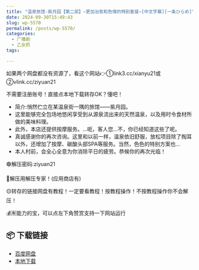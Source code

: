 ```yaml
---
title: "温泉旅馆·紫月园【第二部】~更加治愈和色情的特别套餐~[中文字幕][一条ひらめ]"
date: 2024-09-30T15:49:43
slug: wp-5570
permalink: /posts/wp-5570/
categories:
  - 广播剧
  - 乙女抓
tags:

---
```


如果两个网盘都没有资源了，看这个网站👉①link3.cc/xianyu21或②vlink.cc/ziyuan21

不需要注册账号！直接点本地下载转存OK？懂吧！

*   简介:悄然伫立在某温泉街一隅的旅馆——紫月园。
*   这里能够完全包场地悠闲享受到从源泉流出来的天然温泉，以及用时令食材所做的美味料理。
*   此外，本店还提供按摩服务。…呃，客人您…不，你已经知道这些了呢。
*   真诚感谢你的再次咨询。这里和以前一样，温泉依旧舒服，放松项目除了掏耳以外，还增加了按摩、碳酸头部SPA等服务。当然，色色的特别方案也…
*   本人村前，会全心全意为你消除平日的疲劳。恭候你的再次光临！

🟢解压密码:ziyuan21

🔵解压用解压专家！(应用商店有)

🟡转存的链接网盘有教程！一定要看教程！按教程操作！不按教程操作你不会解压！

💰🈶能力的宝，可以点左下角赞赏支持一下网站运行

## 📦 下载链接
- [百度网盘](https://blziyuan21.com/pay-download/5570?key=82e9a64735&down_id=0)
- [本地下载](https://blziyuan21.com/pay-download/5570?key=82e9a64735&down_id=1)


